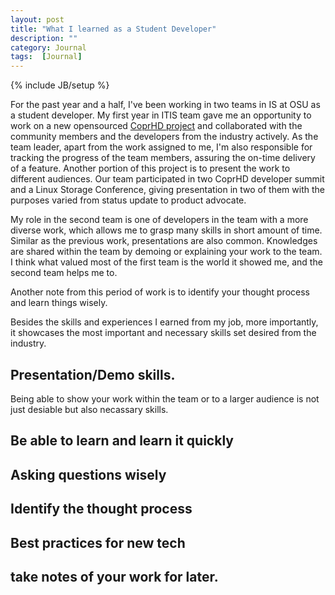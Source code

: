 ```yaml
---
layout: post
title: "What I learned as a Student Developer"
description: ""
category: Journal
tags:  [Journal]
---
```

{% include JB/setup %}

For the past year and a half, I've been working in two teams in IS at OSU as a student developer. My first year in ITIS team gave me an opportunity to work on a new opensourced [CoprHD project](coprhd.github.io) and collaborated with the community members and the developers from the industry actively. As the team leader, apart from the work assigned to me, I'm also responsible for tracking the progress of the team members, assuring the on-time delivery of a feature. Another portion of this project is to present the work to different audiences. Our team participated in two CoprHD developer summit and a Linux Storage Conference, giving presentation in two of them with the purposes varied from status update to product advocate.

My role in the second team is one of developers in the team with a more diverse work, which allows me to grasp many skills in short amount of time. Similar as the previous work, presentations are also common. Knowledges are shared within the team by demoing or explaining your work to the team. I think what valued most of the first team is the world it showed me, and the second team helps me to.

Another note from this period of work is to identify your thought process and learn things wisely.

Besides the skills and experiences I earned from my job, more importantly, it showcases the most important and necessary skills set desired from the industry.

## Presentation/Demo skills.
Being able to show your work within the team or to a larger audience is not just desiable but also necassary skills.

## Be able to learn and learn it quickly

## Asking questions wisely

## Identify the thought process

## Best practices for new tech

## take notes of your work for later.



